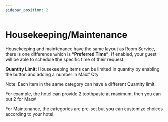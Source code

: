 ```yaml
---
sidebar_position: 2
---
```


# Housekeeping/Maintenance

Housekeeping and maintenance have the same layout as Room Service, there is one difference which is **“Preferred Time”**, if enabled, your guest will be able to schedule the specific time of their request.

**Quantity Limit:** Housekeeping items can be limited in quantity by enabling the button and adding a number in Max# Qty

Note: Each item in the same category can have a different Quantity limit.

For example, the hotel can provide 2 toothpaste at maximum, then you can put 2 for Max#

For Maintenance, the categories are pre-set but you can customize choices according to your hotel.
